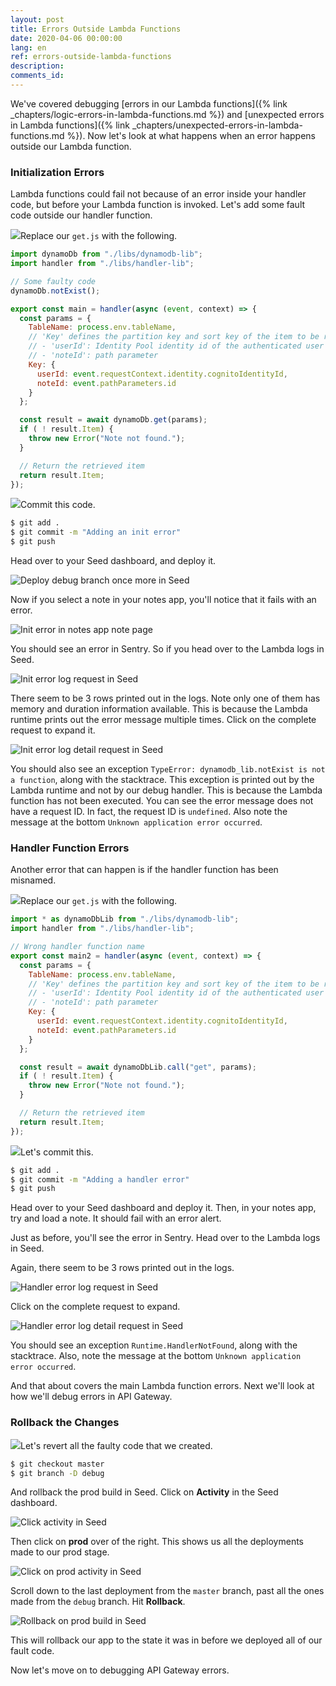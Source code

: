 ```yaml
---
layout: post
title: Errors Outside Lambda Functions
date: 2020-04-06 00:00:00
lang: en
ref: errors-outside-lambda-functions
description: 
comments_id: 
---
```


We've covered debugging [errors in our Lambda functions]({% link _chapters/logic-errors-in-lambda-functions.md %}) and [unexpected errors in Lambda functions]({% link _chapters/unexpected-errors-in-lambda-functions.md %}). Now let's look at what happens when an error happens outside our Lambda function.

### Initialization Errors

Lambda functions could fail not because of an error inside your handler code, but before your Lambda function is invoked. Let's add some fault code outside our handler function.

<img class="code-marker" src="/assets/s.png" />Replace our `get.js` with the following.

``` javascript
import dynamoDb from "./libs/dynamodb-lib";
import handler from "./libs/handler-lib";

// Some faulty code
dynamoDb.notExist();

export const main = handler(async (event, context) => {
  const params = {
    TableName: process.env.tableName,
    // 'Key' defines the partition key and sort key of the item to be retrieved
    // - 'userId': Identity Pool identity id of the authenticated user
    // - 'noteId': path parameter
    Key: {
      userId: event.requestContext.identity.cognitoIdentityId,
      noteId: event.pathParameters.id
    }
  };

  const result = await dynamoDb.get(params);
  if ( ! result.Item) {
    throw new Error("Note not found.");
  }

  // Return the retrieved item
  return result.Item;
});
```

<img class="code-marker" src="/assets/s.png" />Commit this code.

``` bash
$ git add .
$ git commit -m "Adding an init error"
$ git push
```

Head over to your Seed dashboard, and deploy it.

![Deploy debug branch once more in Seed](/assets/monitor-debug-errors/deploy-debug-branch-once-more-in-seed.png)

Now if you select a note in your notes app, you'll notice that it fails with an error.

![Init error in notes app note page](/assets/monitor-debug-errors/init-error-in-notes-app-note-page.png)

You should see an error in Sentry. So if you head over to the Lambda logs in Seed.

![Init error log request in Seed](/assets/monitor-debug-errors/init-error-log-request-in-seed.png)

There seem to be 3 rows printed out in the logs. Note only one of them has memory and duration information available. This is because the Lambda runtime prints out the error message multiple times. Click on the complete request to expand it.

![Init error log detail request in Seed](/assets/monitor-debug-errors/init-error-log-request-detail-in-seed.png)

You should also see an exception `TypeError: dynamodb_lib.notExist is not a function`, along with the stacktrace. This exception is printed out by the Lambda runtime and not by our debug handler. This is because the Lambda function has not been executed. You can see the error message does not have a request ID. In fact, the request ID is `undefined`. Also note the message at the bottom `Unknown application error occurred`.

### Handler Function Errors

Another error that can happen is if the handler function has been misnamed. 

<img class="code-marker" src="/assets/s.png" />Replace our `get.js` with the following.

``` javascript
import * as dynamoDbLib from "./libs/dynamodb-lib";
import handler from "./libs/handler-lib";

// Wrong handler function name
export const main2 = handler(async (event, context) => {
  const params = {
    TableName: process.env.tableName,
    // 'Key' defines the partition key and sort key of the item to be retrieved
    // - 'userId': Identity Pool identity id of the authenticated user
    // - 'noteId': path parameter
    Key: {
      userId: event.requestContext.identity.cognitoIdentityId,
      noteId: event.pathParameters.id
    }
  };

  const result = await dynamoDbLib.call("get", params);
  if ( ! result.Item) {
    throw new Error("Note not found.");
  }

  // Return the retrieved item
  return result.Item;
});
```
<img class="code-marker" src="/assets/s.png" />Let's commit this.

``` bash
$ git add .
$ git commit -m "Adding a handler error"
$ git push
```

Head over to your Seed dashboard and deploy it. Then, in your notes app, try and load a note. It should fail with an error alert.

Just as before, you'll see the error in Sentry. Head over to the Lambda logs in Seed.

Again, there seem to be 3 rows printed out in the logs.

![Handler error log request in Seed](/assets/monitor-debug-errors/handler-error-log-request-in-seed.png)

Click on the complete request to expand.

![Handler error log detail request in Seed](/assets/monitor-debug-errors/handler-error-log-request-detail-in-seed.png)

You should see an exception `Runtime.HandlerNotFound`, along with the stacktrace. Also, note the message at the bottom `Unknown application error occurred`.

And that about covers the main Lambda function errors. Next we'll look at how we'll debug errors in API Gateway.

### Rollback the Changes

<img class="code-marker" src="/assets/s.png" />Let's revert all the faulty code that we created.

``` bash
$ git checkout master
$ git branch -D debug
```

And rollback the prod build in Seed. Click on **Activity** in the Seed dashboard.

![Click activity in Seed](/assets/monitor-debug-errors/click-activity-in-seed.png)

Then click on **prod** over of the right. This shows us all the deployments made to our prod stage.

![Click on prod activity in Seed](/assets/monitor-debug-errors/click-on-prod-activity-in-seed.png)

Scroll down to the last deployment from the `master` branch, past all the ones made from the `debug` branch. Hit **Rollback**.

![Rollback on prod build in Seed](/assets/monitor-debug-errors/rollback-on-prod-build-in-seed.png)

This will rollback our app to the state it was in before we deployed all of our fault code.

Now let's move on to debugging API Gateway errors.
